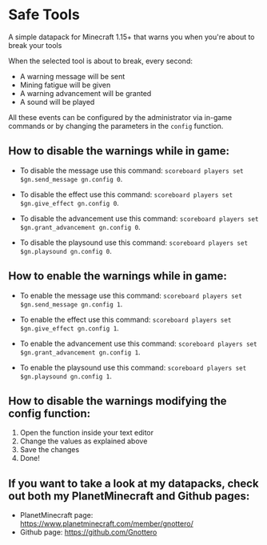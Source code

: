 # Safe Tools
A simple datapack for Minecraft 1.15+ that warns you when you're about to break your tools 

When the selected tool is about to break, every second:
- A warning message will be sent
- Mining fatigue will be given
- A warning advancement will be granted
- A sound will be played

All these events can be configured by the administrator via in-game commands or by changing the parameters in the `config` function.

## How to disable the warnings while in game:

- To disable the message use this command:
`scoreboard players set $gn.send_message gn.config 0`.

- To disable the effect use this command:
`scoreboard players set $gn.give_effect gn.config 0`.

- To disable the advancement use this command:
`scoreboard players set $gn.grant_advancement gn.config 0`.

- To disable the playsound use this command:
`scoreboard players set $gn.playsound gn.config 0`.


## How to enable the warnings while in game:

- To enable the message use this command:
`scoreboard players set $gn.send_message gn.config 1`.

- To enable the effect use this command:
`scoreboard players set $gn.give_effect gn.config 1`.

- To enable the advancement use this command:
`scoreboard players set $gn.grant_advancement gn.config 1`.

- To enable the playsound use this command:
`scoreboard players set $gn.playsound gn.config 1`.

## How to disable the warnings modifying the config function:

1.  Open the function inside your text editor
2.  Change the values as explained above
3.  Save the changes
4.  Done!


## If you want to take a look at my datapacks, check out both my PlanetMinecraft and Github pages:

  - PlanetMinecraft page: https://www.planetminecraft.com/member/gnottero/
  - Github page: https://github.com/Gnottero
